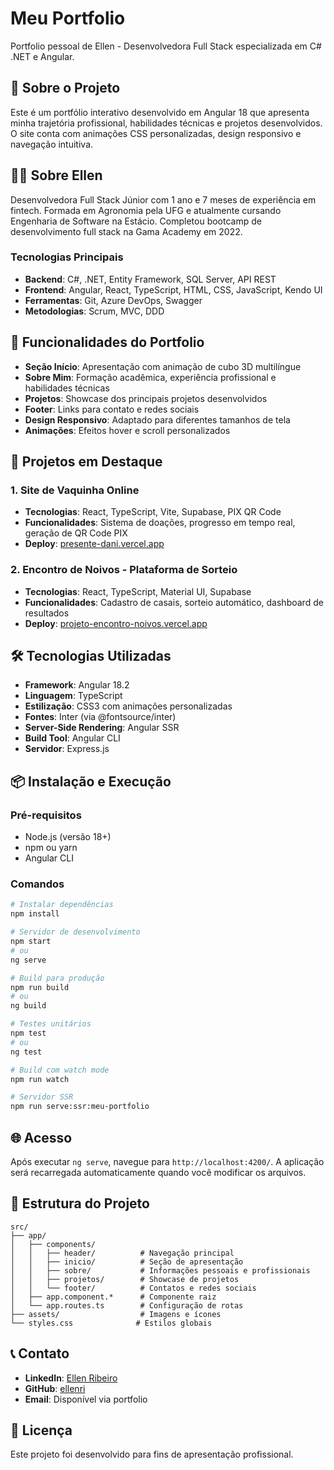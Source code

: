 # Meu Portfolio

Portfolio pessoal de Ellen - Desenvolvedora Full Stack especializada em C# .NET e Angular.

## 🚀 Sobre o Projeto

Este é um portfólio interativo desenvolvido em Angular 18 que apresenta minha trajetória profissional, habilidades técnicas e projetos desenvolvidos. O site conta com animações CSS personalizadas, design responsivo e navegação intuitiva.

## 👩‍💻 Sobre Ellen

Desenvolvedora Full Stack Júnior com 1 ano e 7 meses de experiência em fintech. Formada em Agronomia pela UFG e atualmente cursando Engenharia de Software na Estácio. Completou bootcamp de desenvolvimento full stack na Gama Academy em 2022.

### Tecnologias Principais
- **Backend**: C#, .NET, Entity Framework, SQL Server, API REST
- **Frontend**: Angular, React, TypeScript, HTML, CSS, JavaScript, Kendo UI
- **Ferramentas**: Git, Azure DevOps, Swagger
- **Metodologias**: Scrum, MVC, DDD

## 🎯 Funcionalidades do Portfolio

- **Seção Início**: Apresentação com animação de cubo 3D multilíngue
- **Sobre Mim**: Formação acadêmica, experiência profissional e habilidades técnicas
- **Projetos**: Showcase dos principais projetos desenvolvidos
- **Footer**: Links para contato e redes sociais
- **Design Responsivo**: Adaptado para diferentes tamanhos de tela
- **Animações**: Efeitos hover e scroll personalizados

## 📱 Projetos em Destaque

### 1. Site de Vaquinha Online
- **Tecnologias**: React, TypeScript, Vite, Supabase, PIX QR Code
- **Funcionalidades**: Sistema de doações, progresso em tempo real, geração de QR Code PIX
- **Deploy**: [presente-dani.vercel.app](https://presente-dani.vercel.app/)

### 2. Encontro de Noivos - Plataforma de Sorteio
- **Tecnologias**: React, TypeScript, Material UI, Supabase
- **Funcionalidades**: Cadastro de casais, sorteio automático, dashboard de resultados
- **Deploy**: [projeto-encontro-noivos.vercel.app](https://projeto-encontro-noivos.vercel.app/)

## 🛠️ Tecnologias Utilizadas

- **Framework**: Angular 18.2
- **Linguagem**: TypeScript
- **Estilização**: CSS3 com animações personalizadas
- **Fontes**: Inter (via @fontsource/inter)
- **Server-Side Rendering**: Angular SSR
- **Build Tool**: Angular CLI
- **Servidor**: Express.js

## 📦 Instalação e Execução

### Pré-requisitos
- Node.js (versão 18+)
- npm ou yarn
- Angular CLI

### Comandos

```bash
# Instalar dependências
npm install

# Servidor de desenvolvimento
npm start
# ou
ng serve

# Build para produção
npm run build
# ou
ng build

# Testes unitários
npm test
# ou
ng test

# Build com watch mode
npm run watch

# Servidor SSR
npm run serve:ssr:meu-portfolio
```

## 🌐 Acesso

Após executar `ng serve`, navegue para `http://localhost:4200/`. A aplicação será recarregada automaticamente quando você modificar os arquivos.

## 📁 Estrutura do Projeto

```
src/
├── app/
│   ├── components/
│   │   ├── header/          # Navegação principal
│   │   ├── inicio/          # Seção de apresentação
│   │   ├── sobre/           # Informações pessoais e profissionais
│   │   ├── projetos/        # Showcase de projetos
│   │   └── footer/          # Contatos e redes sociais
│   ├── app.component.*      # Componente raiz
│   └── app.routes.ts        # Configuração de rotas
├── assets/                  # Imagens e ícones
└── styles.css              # Estilos globais
```

## 📞 Contato


- **LinkedIn**: [Ellen Ribeiro](https://linkedin.com/in/ellenri)
- **GitHub**: [ellenri](https://github.com/ellenri)
- **Email**: Disponível via portfolio

## 📄 Licença

Este projeto foi desenvolvido para fins de apresentação profissional.
